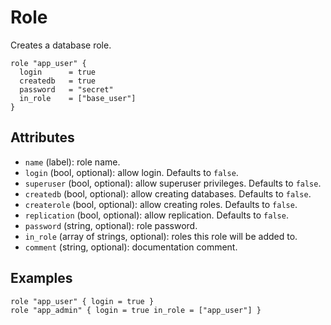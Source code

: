 # Role

Creates a database role.

```hcl
role "app_user" {
  login      = true
  createdb   = true
  password   = "secret"
  in_role    = ["base_user"]
}
```

## Attributes
- `name` (label): role name.
- `login` (bool, optional): allow login. Defaults to `false`.
- `superuser` (bool, optional): allow superuser privileges. Defaults to `false`.
- `createdb` (bool, optional): allow creating databases. Defaults to `false`.
- `createrole` (bool, optional): allow creating roles. Defaults to `false`.
- `replication` (bool, optional): allow replication. Defaults to `false`.
- `password` (string, optional): role password.
- `in_role` (array of strings, optional): roles this role will be added to.
- `comment` (string, optional): documentation comment.

## Examples

```hcl
role "app_user" { login = true }
role "app_admin" { login = true in_role = ["app_user"] }
```
